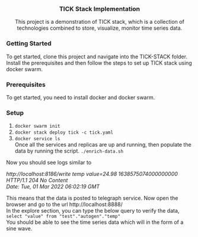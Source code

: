 <h3 align="center">TICK Stack Implementation</h3>
<p align="center">
This project is a demonstration of TICK stack, which is a collection of technologies combined to store, visualize, monitor time series data.
</p>

### Getting Started
To get started, clone this project and navigate into the TICK-STACK folder.
Install the prerequisites and then follow the steps to set up TICK stack using docker swarm.

### Prerequisites
To get started, you need to install docker and docker swarm.

### Setup
1. ```docker swarm init```
2. ```docker stack deploy tick -c tick.yaml```
3. ```docker service ls``` <br />
  Once all the services and replicas are up and running, then populate the data by running the script.
  ```./enrich-data.sh```

  Now you should see logs similar to 

_http://localhost:8186/write temp value=24.98 1638575074000000000_ 
<br />
_HTTP/1.1 204 No Content_
<br />
_Date: Tue, 01 Mar 2022 06:02:19 GMT_
<br />

  This means that the data is posted to telegraph service. Now open the browser and go to the url http://localhost:8888/ <br />
  In the explore section, you can type the below query to verify the data,<br />
  ```select "value" from "test"."autogen"."temp"``` <br />
  You should be able to see the time series data which will in the form of a sine wave.
